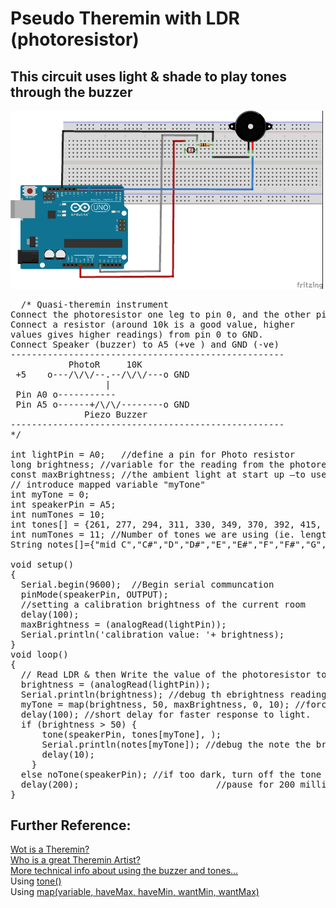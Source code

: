 # Pseudo Theremin with LDR (photoresistor)
## This circuit uses light & shade to play tones through the buzzer
<img src="Pseudo-Theremin_bb.webp" width=500 /><br/>
<pre>
  /* Quasi-theremin instrument
Connect the photoresistor one leg to pin 0, and the other pin to +5V
Connect a resistor (around 10k is a good value, higher
values gives higher readings) from pin 0 to GND.
Connect Speaker (buzzer) to A5 (+ve ) and GND (-ve)
----------------------------------------------------
           PhotoR     10K
 +5    o---/\/\/--.--/\/\/---o GND
                  |
 Pin A0 o-----------
 Pin A5 o------+/\/\/--------o GND
              Piezo Buzzer
----------------------------------------------------
*/

int lightPin = A0;   //define a pin for Photo resistor
long brightness; //variable for the reading from the photoresistor
const maxBrightness; //the ambient light at start up —to use as 'max calibration'
// introduce mapped variable "myTone"
int myTone = 0;
int speakerPin = A5;
int numTones = 10;
int tones[] = {261, 277, 294, 311, 330, 349, 370, 392, 415, 440, 457};
int numTones = 11; //Number of tones we are using (ie. length of tones array)
String notes[]={"mid C","C#","D","D#","E","E#","F","F#","G","G#","A"};

void setup()
{
  Serial.begin(9600);  //Begin serial communcation
  pinMode(speakerPin, OUTPUT);
  //setting a calibration brightness of the current room
  delay(100);
  maxBrightness = (analogRead(lightPin));
  Serial.println('calibration value: '+ brightness);
}
void loop()
{  
  // Read LDR & then Write the value of the photoresistor to the serial monitor to debug.
  brightness = (analogRead(lightPin));
  Serial.println(brightness); //debug th ebrightness reading
  myTone = map(brightness, 50, maxBrightness, 0, 10); //force the values (myTone) to 'cover' the range of the chosen tones - from tones[0] to tones[10]
  delay(100); //short delay for faster response to light.
  if (brightness > 50) {
      tone(speakerPin, tones[myTone], );
      Serial.println(notes[myTone]); //debug the note the brightness is mapped to
      delay(10);
    }
  else noTone(speakerPin); //if too dark, turn off the tone completely
  delay(200);                          //pause for 200 millis to allow tone to play and new reading
}
</pre>
## Further Reference:<br/>
[Wot is a Theremin?](https://en.wikipedia.org/wiki/Theremin)<br/>
[Who is a great Theremin Artist?](http://www.doritchrysler.com/projects.html)<br/>
[More technical info about using the buzzer and tones...](https://www.programmingelectronics.com/an-easy-way-to-make-noise-with-arduino-using-tone/)<br/>
Using [tone()](https://www.arduino.cc/reference/en/language/functions/advanced-io/tone/)<br/>
Using [map(variable, haveMax, haveMin, wantMin, wantMax)](https://www.arduino.cc/reference/en/language/functions/math/map/)<br/>
